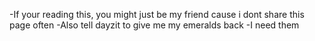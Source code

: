-If your reading this, you might just be my friend cause i dont share this page often
-Also tell dayzit to give me my emeralds back
-I need them

<!---
TP-uz/TP-uz is a ✨ special ✨ repository because its `README.md` (this file) appears on your GitHub profile.
You can click the Preview link to take a look at your changes.
--->
